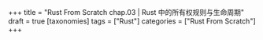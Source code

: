 +++
title = "Rust From Scratch chap.03 | Rust 中的所有权规则与生命周期"
draft = true
[taxonomies]
tags = ["Rust"]
categories = ["Rust From Scratch"]
+++
